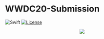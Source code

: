 # WWDC20-Submission

![Swift](https://img.shields.io/badge/Swift-5-orange?logo=Swift&logoColor=white)
[![License](https://img.shields.io/github/license/romarakhlin/WWDC20-Submission)](https://github.com/romarakhlin/WWDC20-Submission/blob/master/LICENSE)

<p align="center">
  <img src="https://www.apple.com/newsroom/images/live-action/wwdc/Apple_wwdc2020_03132020_big.jpg.large.jpg">
</p>
